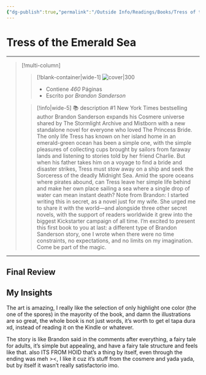 ```yaml
---
{"dg-publish":true,"permalink":"/Outside Info/Readings/Books/Tress of the Emerald Sea/","title":"Tress of the Emerald Sea","created":"Tuesday, August 8th 2023, 9:35:56 pm","updated":"2023-09-09T18:23"}
---
```



# Tress of the Emerald Sea
- - -
> [!multi-column]
> 
> > [!blank-container|wide-1]
> >  ![cover|300](http://books.google.com/books/content?id=EzSiEAAAQBAJ&printsec=frontcover&img=1&zoom=1&edge=curl&source=gbs_api)
> >- Contiene *460* Páginas
> >- Escrito por *Brandon Sanderson*
> 
> > [!info|wide-5] 📚 description
> > #1 New York Times bestselling author Brandon Sanderson expands his Cosmere universe shared by The Stormlight Archive and Mistborn with a new standalone novel for everyone who loved The Princess Bride. The only life Tress has known on her island home in an emerald-green ocean has been a simple one, with the simple pleasures of collecting cups brought by sailors from faraway lands and listening to stories told by her friend Charlie. But when his father takes him on a voyage to find a bride and disaster strikes, Tress must stow away on a ship and seek the Sorceress of the deadly Midnight Sea. Amid the spore oceans where pirates abound, can Tress leave her simple life behind and make her own place sailing a sea where a single drop of water can mean instant death? Note from Brandon: I started writing this in secret, as a novel just for my wife. She urged me to share it with the world—and alongside three other secret novels, with the support of readers worldwide it grew into the biggest Kickstarter campaign of all time. I’m excited to present this first book to you at last: a different type of Brandon Sanderson story, one I wrote when there were no time constraints, no expectations, and no limits on my imagination. Come be part of the magic.
> 

- - -

## Final Review

## My Insights
The art is amazing, I really like the selection of only highlight one color (the one of the spores) in the mayority of the book, and damn the illustrations are so great, the whole book is not just words, it’s worth to get el tapa dura xd, instead of reading it on the Kindle or whatever.

The story is like Brandon said in the comments after everything, a fairy tale for adults, it’s simple but appealing, and have a fairy tale structure and feels like that. also ITS FROM HOID that’s a thing by itself, even through the ending was meh ><, I like it cuz it’s stuff from the cosmere and yada yada, but by itself it wasn’t really satisfactorio imo.
